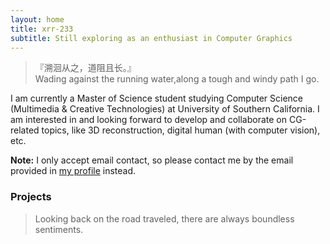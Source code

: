 ```yaml
---
layout: home
title: xrr-233
subtitle: Still exploring as an enthusiast in Computer Graphics
---
```


> 『溯洄从之，道阻且长。』<br />
> Wading against the running water,along a tough and windy path I go.

I am currently a Master of Science student studying Computer Science (Multimedia & Creative Technologies) at University of Southern California. I am interested in and looking forward to develop and collaborate on CG-related topics, like 3D reconstruction, digital human (with computer vision), etc.

**Note:** I only accept email contact, so please contact me by the email provided in [my profile](contact.md) instead.

### Projects

> Looking back on the road traveled, there are always boundless sentiments.